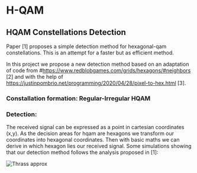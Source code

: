 # H-QAM
## HQAM Constellations Detection 

Paper [1] proposes a simple detection method for hexagonal-qam constellations. This is an attempt for a faster but as efficient method.

In this project we propose a new detection method based on an adaptation of code from #https://www.redblobgames.com/grids/hexagons/#neighbors   [2]
and with the help of https://justinpombrio.net/programming/2020/04/28/pixel-to-hex.html    [3]. 

### Constallation formation: Regular-Irregular HQAM

### Detection: 

The received signal can be expressed as a point in cartesian coordinates (x,y). As the decision areas for hqam are hexagons we transform our coordinates into hexagonal coordinates. Then with basic maths we can derive in which hexagon lies our received signal. Some simulations showing that our detection method follows the analysis proposed in [1]:

![Thrass approx](https://user-images.githubusercontent.com/70851911/192646814-96dbc256-2749-4a2f-b975-7817d89f1760.png)
